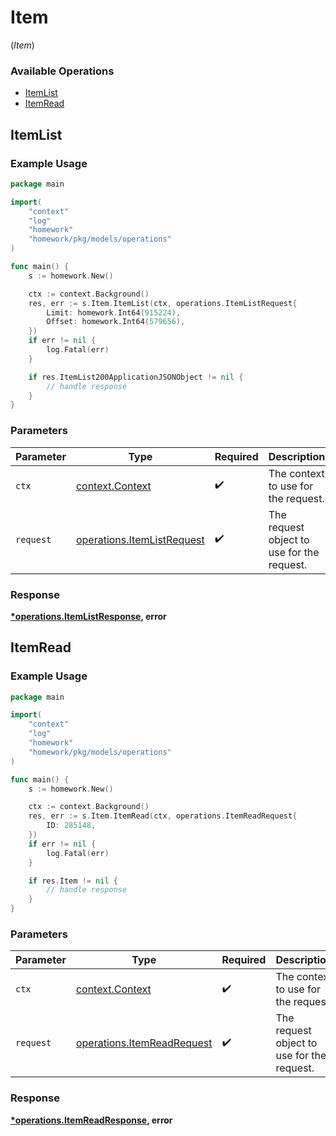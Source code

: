 # Item
(*Item*)

### Available Operations

* [ItemList](#itemlist)
* [ItemRead](#itemread)

## ItemList

### Example Usage

```go
package main

import(
	"context"
	"log"
	"homework"
	"homework/pkg/models/operations"
)

func main() {
    s := homework.New()

    ctx := context.Background()
    res, err := s.Item.ItemList(ctx, operations.ItemListRequest{
        Limit: homework.Int64(915224),
        Offset: homework.Int64(579656),
    })
    if err != nil {
        log.Fatal(err)
    }

    if res.ItemList200ApplicationJSONObject != nil {
        // handle response
    }
}
```

### Parameters

| Parameter                                                                | Type                                                                     | Required                                                                 | Description                                                              |
| ------------------------------------------------------------------------ | ------------------------------------------------------------------------ | ------------------------------------------------------------------------ | ------------------------------------------------------------------------ |
| `ctx`                                                                    | [context.Context](https://pkg.go.dev/context#Context)                    | :heavy_check_mark:                                                       | The context to use for the request.                                      |
| `request`                                                                | [operations.ItemListRequest](../../models/operations/itemlistrequest.md) | :heavy_check_mark:                                                       | The request object to use for the request.                               |


### Response

**[*operations.ItemListResponse](../../models/operations/itemlistresponse.md), error**


## ItemRead

### Example Usage

```go
package main

import(
	"context"
	"log"
	"homework"
	"homework/pkg/models/operations"
)

func main() {
    s := homework.New()

    ctx := context.Background()
    res, err := s.Item.ItemRead(ctx, operations.ItemReadRequest{
        ID: 285148,
    })
    if err != nil {
        log.Fatal(err)
    }

    if res.Item != nil {
        // handle response
    }
}
```

### Parameters

| Parameter                                                                | Type                                                                     | Required                                                                 | Description                                                              |
| ------------------------------------------------------------------------ | ------------------------------------------------------------------------ | ------------------------------------------------------------------------ | ------------------------------------------------------------------------ |
| `ctx`                                                                    | [context.Context](https://pkg.go.dev/context#Context)                    | :heavy_check_mark:                                                       | The context to use for the request.                                      |
| `request`                                                                | [operations.ItemReadRequest](../../models/operations/itemreadrequest.md) | :heavy_check_mark:                                                       | The request object to use for the request.                               |


### Response

**[*operations.ItemReadResponse](../../models/operations/itemreadresponse.md), error**

